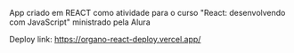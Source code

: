 App criado em REACT como atividade para o curso "React: desenvolvendo com JavaScript" ministrado pela Alura

Deploy link: https://organo-react-deploy.vercel.app/

